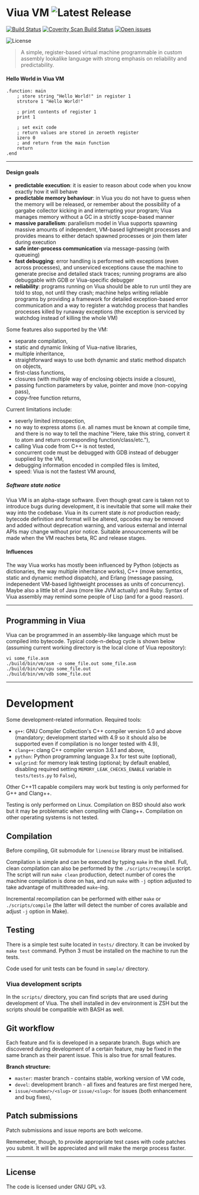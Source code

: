 # Viua VM ![Latest Release](https://img.shields.io/github/tag/marekjm/viuavm.svg)

[![Build Status](https://travis-ci.org/marekjm/viuavm.svg)](https://travis-ci.org/marekjm/viuavm)
[![Coverity Scan Build Status](https://img.shields.io/coverity/scan/7140.svg)](https://scan.coverity.com/projects/marekjm-viuavm)
[![Open issues](https://img.shields.io/github/issues/marekjm/viuavm.svg)](https://github.com/marekjm/viuavm/issues)

![License](https://img.shields.io/github/license/marekjm/viuavm.svg)


> A simple, register-based virtual machine programmable in custom assembly lookalike language with
> strong emphasis on reliability and predictability.

#### Hello World in Viua VM

```
.function: main
    ; store string "Hello World!" in register 1
    strstore 1 "Hello World!"

    ; print contents of register 1
    print 1

    ; set exit code
    ; return values are stored in zeroeth register
    izero 0
    ; and return from the main function
    return
.end
```


----


#### Design goals

- **predictable execution**: it is easier to reason about code when you know exactly how it will behave
- **predictable memory behaviour**: in Viua you do not have to guess when the memory will be released, or
  remember about the possibility of a gargabe collector kicking in and interrupting your program;
  Viua manages memory without a GC in a strictly scope-based manner
- **massive parallelism**: parallelism model in Viua supports spawning massive amounts of independent, VM-based lightweight processes and
  provides means to either detach spawned processes or join them later during execution
- **safe inter-process communication** via message-passing (with queueing)
- **fast debugging**: error handling is performed with exceptions (even across processes), and unserviced exceptions cause the machine
  to generate precise and detailed stack traces;
  running programs are also debuggable with GDB or Viua-specific debugger
- **reliability**: programs running on Viua should be able to run until they are told to stop, not until they crash;
  machine helps writing reliable programs by providing a framework for detailed exception-based error communication and
  a way to register a watchdog process that handles processes killed by runaway exceptions (the exception is serviced by watchdog instead of
  killing the whole VM)


Some features also supported by the VM:

- separate compilation,
- static and dynamic linking of Viua-native libraries,
- multiple inheritance,
- straightforward ways to use both dynamic and static method dispatch on objects,
- first-class functions,
- closures (with multiple way of enclosing objects inside a closure),
- passing function parameters by value, pointer and move (non-copying pass),
- copy-free function returns,


Current limitations include:

- severly limited introspection,
- no way to express atoms (i.e. all names must be known at compile time, and there is no way to tell the machine "Here, take this string, convert it to atom and return corresponding function/class/etc."),
- calling Viua code from C++ is not tested,
- concurrent code must be debugged with GDB instead of debugger supplied by the VM,
- debugging information encoded in compiled files is limited,
- speed: Viua is not the fastest VM around,


##### Software state notice

Viua VM is an alpha-stage software.
Even though great care is taken not to introduce bugs during development, it is inevitable that some will make their way into the codebase.
Viua in its current state *is not* production ready; bytecode definition and format will be altered, opcodes may be removed and
added without deprecation warning, and various external and internal APIs may change without prior notice.
Suitable announcements will be made when the VM reaches beta, RC and release stages.


#### Influences

The way Viua works has mostly been influenced by
Python (objects as dictionaries, the way multiple inheritance works),
C++ (move semantics, static and dynamic method dispatch), and
Erlang (message passing, indepenedent VM-based lightweight processes as units of concurrency).
Maybe also a little bit of Java (more like JVM actually) and Ruby.
Syntax of Viua assembly may remind some people of Lisp (and for a good reason).


----


## Programming in Viua

Viua can be programmed in an assembly-like language which must be compiled into bytecode.
Typical code-n-debug cycle is shown below (assuming current working directory
is the local clone of Viua repository):

```
vi some_file.asm
./build/bin/vm/asm -o some_file.out some_file.asm
./build/bin/vm/cpu some_file.out
./build/bin/vm/vdb some_file.out
```


----


# Development

Some development-related information.
Required tools:

* `g++`: GNU Compiler Collection's C++ compiler version 5.0 and above (mandatory; development started with 4.9 so it should also be supported even if
  compilation is no longer tested with 4.9),
* `clang++`: clang C++ compiler version 3.6.1 and above,
* `python`: Python programming language 3.x for test suite (optional),
* `valgrind`: for memory leak testing (optional; by default enabled, disabling required setting `MEMORY_LEAK_CHECKS_ENABLE` variable in `tests/tests.py` to `False`),

Other C++11 capable compilers may work but testing is only performed for G++ and Clang++.

Testing is only performed on Linux.
Compilation on BSD should also work but it may be problematic when compiling with Clang++.
Compilation on other operating systems is not tested.


## Compilation

Before compiling, Git submodule for `linenoise` library must be initialised.

Compilation is simple and can be executed by typing `make` in the shell.
Full, clean compilation can also be performed by the `./scripts/recompile` script.
The script will run `make clean` production, detect number of cores the machine compilation is done on has, and
run `make` with `-j` option adjusted to take advantage of multithreaded `make`-ing.

Incremental recompilation can be performed with either `make` or `./scripts/compile` (the latter will detect the number of
cores available and adjust `-j` option in Make).


## Testing

There is a simple test suite located in `tests/` directory.
It can be invoked by `make test` command.
Python 3 must be installed on the machine to run the tests.

Code used for unit tests can be found in `sample/` directory.


### Viua development scripts

In the `scripts/` directory, you can find scripts that are used during development of Viua.
The shell installed in dev environment is ZSH but the scripts should be compatible with BASH as well.


## Git workflow

Each feature and fix is developed in a separate branch.
Bugs which are discovered during development of a certain feature,
may be fixed in the same branch as their parent issue.
This is also true for small features.

**Branch structure:**

- `master`: master branch - contains stable, working version of VM code,
- `devel`: development branch - all fixes and features are first merged here,
- `issue/<number>/<slug>` or `issue/<slug>`: for issues (both enhancement and bug fixes),


## Patch submissions

Patch submissions and issue reports are both welcome.

Rememeber, though, to provide appropriate test cases with code patches you submit.
It will be appreciated and will make the merge process faster.


----

## License

The code is licensed under GNU GPL v3.

